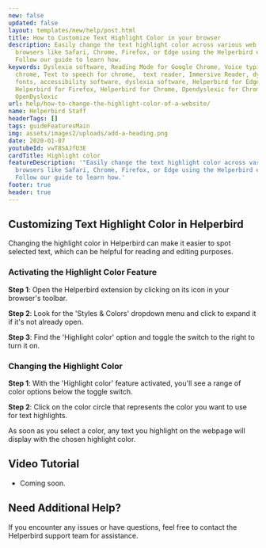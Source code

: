 ```yaml
---
new: false
updated: false
layout: templates/new/help/post.html
title: How to Customize Text Highlight Color in your browser
description: Easily change the text highlight color across various web
  browsers like Safari, Chrome, Firefox, or Edge using the Helperbird extension.
  Follow our guide to learn how.
keywords: Dyslexia software, Reading Mode for Google Chrome, Voice typing for
  chrome, Text to speech for chrome,  text reader, Immersive Reader, dyslexia
  fonts, accessibility software, dyslexia software, Helperbird for Edge,
  Helperbird for Firefox, Helperbird for Chrome, Opendyslexic for Chrome,
  OpenDyslexic
url: help/how-to-change-the-highlight-color-of-a-website/
name: Helperbird Staff
headerTags: []
tags: guideFeaturesMain
img: assets/images2/uploads/add-a-heading.png
date: 2020-01-07
youtubeId: vwT8SAJfU3E
cardTitle: Highlight color
featureDescription: '"Easily change the text highlight color across various web
  browsers like Safari, Chrome, Firefox, or Edge using the Helperbird extension.
  Follow our guide to learn how.'
footer: true
header: true
---
```


## Customizing Text Highlight Color in Helperbird

Changing the highlight color in Helperbird can make it easier to spot selected text, which can be helpful for reading and editing purposes. 

### Activating the Highlight Color Feature

**Step 1**: Open the Helperbird extension by clicking on its icon in your browser's toolbar.

**Step 2**: Look for the 'Styles & Colors' dropdown menu and click to expand it if it's not already open.

**Step 3**: Find the 'Highlight color' option and toggle the switch to the right to turn it on.

### Changing the Highlight Color

**Step 1**: With the 'Highlight color' feature activated, you'll see a range of color options below the toggle switch.

**Step 2**: Click on the color circle that represents the color you want to use for text highlights.

As soon as you select a color, any text you highlight on the webpage will display with the chosen highlight color.


## Video Tutorial

- Coming soon.

## Need Additional Help?

If you encounter any issues or have questions, feel free to contact the Helperbird support team for assistance.
